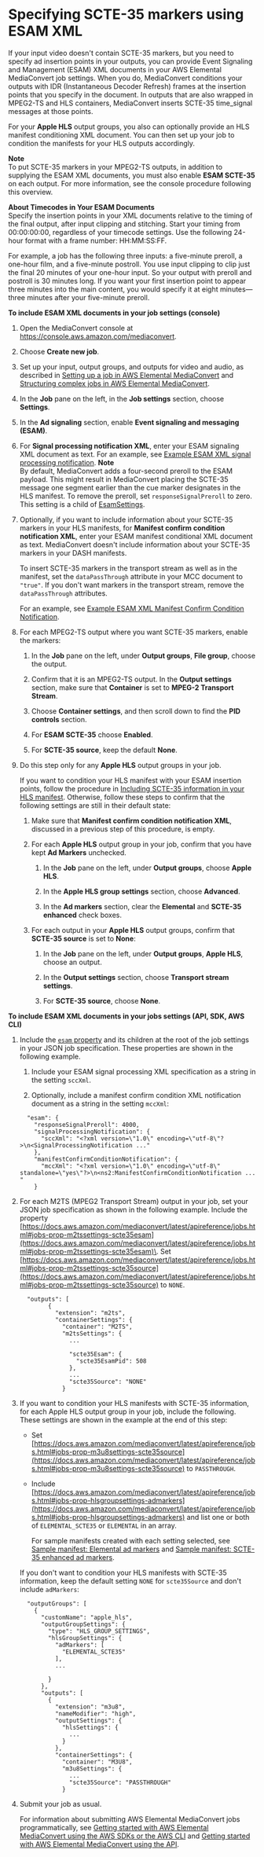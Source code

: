 # Specifying SCTE\-35 markers using ESAM XML<a name="specifying-scte-35-markers-using-esam-xml"></a>

If your input video doesn't contain SCTE\-35 markers, but you need to specify ad insertion points in your outputs, you can provide Event Signaling and Management \(ESAM\) XML documents in your AWS Elemental MediaConvert job settings\. When you do, MediaConvert conditions your outputs  with IDR \(Instantaneous Decoder Refresh\) frames at the insertion points that you specify in the document\. In outputs that are also wrapped in MPEG2\-TS and HLS containers, MediaConvert inserts SCTE\-35 time\_signal messages at those points\. 

For your **Apple HLS** output groups, you also can optionally provide an HLS manifest conditioning XML document\. You can then set up your job to condition the manifests for your HLS outputs accordingly\.

**Note**  
To put SCTE\-35 markers in your MPEG2\-TS outputs, in addition to supplying the ESAM XML documents, you must also enable **ESAM SCTE\-35** on each output\. For more information, see the console procedure following this overview\.

**About Timecodes in Your ESAM Documents**  
Specify the insertion points in your XML documents relative to the timing of the final output, after input clipping and stitching\. Start your timing from 00:00:00:00, regardless of your timecode settings\. Use the following 24\-hour format with a frame number: HH:MM:SS:FF\.

For example, a job has the following three inputs: a five\-minute preroll, a one\-hour film, and a five\-minute postroll\. You use input clipping to clip just the final 20 minutes of your one\-hour input\. So your output with preroll and postroll is 30 minutes long\. If you want your first insertion point to appear three minutes into the main content, you would specify it at eight minutes—three minutes after your five\-minute preroll\. 

**To include ESAM XML documents in your job settings \(console\)**

1. Open the MediaConvert console at [https://console\.aws\.amazon\.com/mediaconvert](https://console.aws.amazon.com/mediaconvert)\.

1. Choose **Create new job**\.

1. Set up your input, output groups, and outputs for video and audio, as described in [Setting up a job in AWS Elemental MediaConvert](setting-up-a-job.md) and [Structuring complex jobs in AWS Elemental MediaConvert](structuring-complex-jobs.md)\.

1. In the **Job** pane on the left, in the **Job settings** section, choose **Settings**\.

1. In the **Ad signaling** section, enable **Event signaling and messaging \(ESAM\)**\.

1. For **Signal processing notification XML**, enter your ESAM signaling XML document as text\. For an example, see [Example ESAM XML signal processing notification](example-esam-xml.md)\.
**Note**  
By default, MediaConvert adds a four\-second preroll to the ESAM payload\. This might result in MediaConvert placing the SCTE\-35 message one segment earlier than the cue marker designates in the HLS manifest\. To remove the preroll, set `responseSignalPreroll` to zero\. This setting is a child of [EsamSettings](https://docs.aws.amazon.com/mediaconvert/latest/apireference/jobs-id.html#jobs-id-model-esamsettings)\.

1. Optionally, if you want to include information about your SCTE\-35 markers in your HLS manifests, for **Manifest confirm condition notification XML**, enter your ESAM manifest conditional XML document as text\. MediaConvert doesn't include information about your SCTE\-35 markers in your DASH manifests\.

   To insert SCTE\-35 markers in the transport stream as well as in the manifest, set the `dataPassThrough` attribute in your MCC document to `"true"`\. If you don't want markers in the transport stream, remove the `dataPassThrough` attributes\.

   For an example, see [Example ESAM XML Manifest Confirm Condition Notification](example-esam-xml-manifest-conditioning.md)\. 

1. For each MPEG2\-TS output where you want SCTE\-35 markers, enable the markers:

   1. In the **Job** pane on the left, under **Output groups**, **File group**, choose the output\.

   1. Confirm that it is an MPEG2\-TS output\. In the **Output settings** section, make sure that **Container** is set to **MPEG\-2 Transport Stream**\.

   1. Choose **Container settings**, and then scroll down to find the **PID controls** section\.

   1. For **ESAM SCTE\-35** choose **Enabled**\.

   1. For **SCTE\-35 source**, keep the default **None**\.

1. Do this step only for any **Apple HLS** output groups in your job\.

   If you want to condition your HLS manifest with your ESAM insertion points, follow the procedure in [Including SCTE\-35 information in your HLS manifest](including-scte-35-information-in-your-hls-manifest.md)\. Otherwise, follow these steps to confirm that the following settings are still in their default state:

   1. Make sure that **Manifest confirm condition notification XML**, discussed in a previous step of this procedure, is empty\.

   1. For each **Apple HLS** output group in your job, confirm that you have kept **Ad Markers** unchecked\.

      1. In the **Job** pane on the left, under **Output groups**, choose **Apple HLS**\.

      1. In the **Apple HLS group settings** section, choose **Advanced**\.

      1. In the **Ad markers** section, clear the **Elemental** and **SCTE\-35 enhanced** check boxes\.

   1. For each output in your **Apple HLS** output groups, confirm that **SCTE\-35 source** is set to **None**:

      1. In the **Job** pane on the left, under **Output groups**, **Apple HLS**, choose an output\.

      1. In the **Output settings** section, choose **Transport stream settings**\.

      1. For **SCTE\-35 source**, choose **None**\.

**To include ESAM XML documents in your jobs settings \(API, SDK, AWS CLI\)**

1. Include the [`esam` property](https://docs.aws.amazon.com/mediaconvert/latest/apireference/jobs.html#jobs-prop-jobsettings-esam) and its children at the root of the job settings in your JSON job specification\. These properties are shown in the following example\.

   1.  Include your ESAM signal processing XML specification as a string in the setting `sccXml`\. 

   1. Optionally, include a manifest confirm condition XML notification document as a string in the setting `mccXml`:

   ```
     "esam": {
       "responseSignalPreroll": 4000,
       "signalProcessingNotification": {
         "sccXml": "<?xml version=\"1.0\" encoding=\"utf-8\"?>\n<SignalProcessingNotification ..."
       },
       "manifestConfirmConditionNotification": {
         "mccXml": "<?xml version=\"1.0\" encoding=\"utf-8\" standalone=\"yes\"?>\n<ns2:ManifestConfirmConditionNotification ... " 
       }
   ```

1. For each M2TS \(MPEG2 Transport Stream\) output in your job, set your JSON job specification as shown in the following example\. Include the property [https://docs.aws.amazon.com/mediaconvert/latest/apireference/jobs.html#jobs-prop-m2tssettings-scte35esam](https://docs.aws.amazon.com/mediaconvert/latest/apireference/jobs.html#jobs-prop-m2tssettings-scte35esam)\. Set [https://docs.aws.amazon.com/mediaconvert/latest/apireference/jobs.html#jobs-prop-m2tssettings-scte35source](https://docs.aws.amazon.com/mediaconvert/latest/apireference/jobs.html#jobs-prop-m2tssettings-scte35source) to `NONE`\.

   ```
     "outputs": [
           {
             "extension": "m2ts",
             "containerSettings": {
               "container": "M2TS",
               "m2tsSettings": {
                 ...
   
                 "scte35Esam": {
                   "scte35EsamPid": 508
                 },
                 ...
                 "scte35Source": "NONE"
               }
   ```

1. If you want to condition your HLS manifests with SCTE\-35 information, for each Apple HLS output group in your job, include the following\. These settings are shown in the example at the end of this step:
   +  Set [https://docs.aws.amazon.com/mediaconvert/latest/apireference/jobs.html#jobs-prop-m3u8settings-scte35source](https://docs.aws.amazon.com/mediaconvert/latest/apireference/jobs.html#jobs-prop-m3u8settings-scte35source) to `PASSTHROUGH`\.
   + Include [https://docs.aws.amazon.com/mediaconvert/latest/apireference/jobs.html#jobs-prop-hlsgroupsettings-admarkers](https://docs.aws.amazon.com/mediaconvert/latest/apireference/jobs.html#jobs-prop-hlsgroupsettings-admarkers) and list one or both of `ELEMENTAL_SCTE35` or `ELEMENTAL` in an array\.

     For sample manifests created with each setting selected, see [Sample manifest: Elemental ad markers](sample-manifest-elemental-ad-markers.md) and [Sample manifest: SCTE\-35 enhanced ad markers](sample-manifest-scte-35-enhanced-ad-markers.md)\.

   If you don't want to condition your HLS manifests with SCTE\-35 information, keep the default setting `NONE` for `scte35Source` and don't include `adMarkers`:

   ```
     "outputGroups": [
       {
         "customName": "apple_hls",
         "outputGroupSettings": {
           "type": "HLS_GROUP_SETTINGS",
           "hlsGroupSettings": {
             "adMarkers": [
               "ELEMENTAL_SCTE35"
             ],
             ...
   
           }
         },
         "outputs": [
           {
             "extension": "m3u8",
             "nameModifier": "high",
             "outputSettings": {
               "hlsSettings": {
                 ...
               }
             },
             "containerSettings": {
               "container": "M3U8",
               "m3u8Settings": {
                 ...
                 "scte35Source": "PASSTHROUGH"
               }
   ```

1. Submit your job as usual\. 

   For information about submitting AWS Elemental MediaConvert jobs programmatically, see [Getting started with AWS Elemental MediaConvert using the AWS SDKs or the AWS CLI](https://docs.aws.amazon.com/mediaconvert/latest/apireference/custom-endpoints.html) and [Getting started with AWS Elemental MediaConvert using the API](https://docs.aws.amazon.com/mediaconvert/latest/apireference/getting-started.html)\.